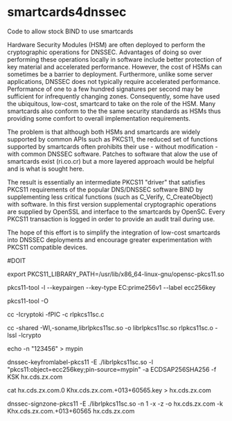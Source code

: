 # smartcards4dnssec
Code to allow stock BIND to use smartcards

Hardware Security Modules (HSM) are often deployed to perform the cryptographic operations for DNSSEC.  Advantages of doing so over performing these operations locally in software include better protection of key material and accelerated performance.  However, the cost of HSMs can sometimes be a barrier to deployment.  Furthermore, unlike some server applications, DNSSEC does not typically require accelerated performance.  Performance of one to a few hundred signatures per second may be sufficient for infrequently changing zones. Consequently, some have used the ubiquitous, low-cost,  smartcard to take on the role of the HSM. Many smartcards also conform to the the same security standards as HSMs thus providing some comfort to overall implementation requirements.

The problem is that although both HSMs and smartcards are widely supported by common APIs such as PKCS11, the reduced set of functions supported by smartcards often prohibits their use - without modification - with common DNSSEC software.  Patches to software that alow the use of smartcards exist (ri.co.cr) but a more layered approach would be helpful and is what is sought here.

The result is essentially an intermediate PKCS11 "driver" that satisfies PKCS11 requirements of the popular DNS/DNSSEC software BIND by supplementing less critical functions (such as C_Verify, C_CreateObject) with software. In this first version supplemental cryptographic operations are supplied by OpenSSL and interface to the smartcards by OpenSC. Every PKCS11 transaction is logged in order to provide an audit trail during use.

The hope of this effort is to simplify the integration of low-cost smartcards into DNSSEC deployments and encourage greater experimentation with PKCS11 compatible devices.

#DOIT


export PKCS11_LIBRARY_PATH=/usr/lib/x86_64-linux-gnu/opensc-pkcs11.so

pkcs11-tool -l --keypairgen --key-type EC:prime256v1 --label ecc256key

pkcs11-tool -O

cc -Icryptoki -fPIC -c rlpkcs11sc.c

cc -shared -Wl,-soname,librlpkcs11sc.so -o librlpkcs11sc.so rlpkcs11sc.o -lssl -lcrypto

echo -n "123456" > mypin

dnssec-keyfromlabel-pkcs11 -E ./librlpkcs11sc.so -l "pkcs11:object=ecc256key;pin-source=mypin" -a ECDSAP256SHA256 -f KSK hx.cds.zx.com

cat hx.cds.zx.com.0 Khx.cds.zx.com.+013+60565.key > hx.cds.zx.com

dnssec-signzone-pkcs11 -E ./librlpkcs11sc.so -n 1 -x -z -o hx.cds.zx.com -k Khx.cds.zx.com.+013+60565 hx.cds.zx.com



  
  

